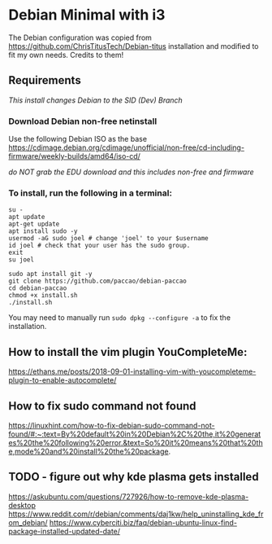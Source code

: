 # Debian Minimal with i3

The Debian configuration was copied from https://github.com/ChrisTitusTech/Debian-titus installation and modified to fit my own needs. Credits to them!

## Requirements

_This install changes Debian to the SID (Dev) Branch_

### Download Debian non-free netinstall

Use the following Debian ISO as the base <https://cdimage.debian.org/cdimage/unofficial/non-free/cd-including-firmware/weekly-builds/amd64/iso-cd/>

_do NOT grab the EDU download and this includes non-free and firmware_

### To install, run the following in a terminal:

```
su -
apt update
apt-get update
apt install sudo -y
usermod -aG sudo joel # change 'joel' to your $username
id joel # check that your user has the sudo group.
exit
su joel
```

```
sudo apt install git -y
git clone https://github.com/paccao/debian-paccao
cd debian-paccao
chmod +x install.sh
./install.sh
```

You may need to manually run `sudo dpkg --configure -a` to fix the installation.

## How to install the vim plugin YouCompleteMe:

https://ethans.me/posts/2018-09-01-installing-vim-with-youcompleteme-plugin-to-enable-autocomplete/

## How to fix sudo command not found

https://linuxhint.com/how-to-fix-debian-sudo-command-not-found/#:~:text=By%20default%20in%20Debian%2C%20the,it%20generates%20the%20following%20error.&text=So%20it%20means%20that%20the,mode%20and%20install%20the%20package.

## TODO - figure out why kde plasma gets installed

https://askubuntu.com/questions/727926/how-to-remove-kde-plasma-desktop
https://www.reddit.com/r/debian/comments/daj1kw/help_uninstalling_kde_from_debian/
https://www.cyberciti.biz/faq/debian-ubuntu-linux-find-package-installed-updated-date/
